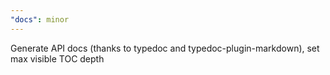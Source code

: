 ```yaml
---
"docs": minor
---
```


Generate API docs (thanks to typedoc and typedoc-plugin-markdown), set max visible TOC depth
